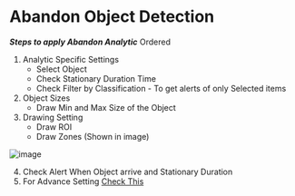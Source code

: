 # **Abandon Object Detection**

***Steps to apply Abandon Analytic***
Ordered
1. Analytic Specific Settings
   - Select Object
   - Check Stationary Duration Time 
   - Check Filter by Classification - To get alerts of only Selected items
2. Object Sizes
   - Draw Min and Max Size of the Object
3. Drawing Setting
   - Draw ROI
   - Draw Zones (Shown in image)

![image](https://github.com/ayushaggarwalI2V/Abandon/blob/main/Abandon%201.png "image")

4. Check Alert When Object arrive and Stationary Duration
5. For Advance Setting [Check This](https://stackoverflowteams.com/c/i2v-systems/questions/132)
